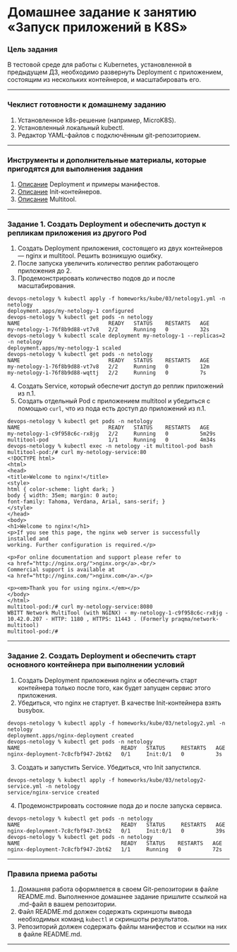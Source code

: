 # Домашнее задание к занятию «Запуск приложений в K8S»

### Цель задания

В тестовой среде для работы с Kubernetes, установленной в предыдущем ДЗ, необходимо развернуть Deployment с приложением, состоящим из нескольких контейнеров, и масштабировать его.

------

### Чеклист готовности к домашнему заданию

1. Установленное k8s-решение (например, MicroK8S).
2. Установленный локальный kubectl.
3. Редактор YAML-файлов с подключённым git-репозиторием.

------

### Инструменты и дополнительные материалы, которые пригодятся для выполнения задания

1. [Описание](https://kubernetes.io/docs/concepts/workloads/controllers/deployment/) Deployment и примеры манифестов.
2. [Описание](https://kubernetes.io/docs/concepts/workloads/pods/init-containers/) Init-контейнеров.
3. [Описание](https://github.com/wbitt/Network-MultiTool) Multitool.

------

### Задание 1. Создать Deployment и обеспечить доступ к репликам приложения из другого Pod

1. Создать Deployment приложения, состоящего из двух контейнеров — nginx и multitool. Решить возникшую ошибку.
2. После запуска увеличить количество реплик работающего приложения до 2.
3. Продемонстрировать количество подов до и после масштабирования.
```
devops-netology % kubectl apply -f homeworks/kube/03/netology1.yml -n netology
deployment.apps/my-netology-1 configured
devops-netology % kubectl get pods -n netology                                
NAME                            READY   STATUS    RESTARTS   AGE
my-netology-1-76f8b9d88-vt7v8   2/2     Running   0          32s
devops-netology % kubectl scale deployment my-netology-1 --replicas=2 -n netology
deployment.apps/my-netology-1 scaled
devops-netology % kubectl get pods -n netology                                 
NAME                            READY   STATUS    RESTARTS   AGE
my-netology-1-76f8b9d88-vt7v8   2/2     Running   0          12m
my-netology-1-76f8b9d88-wqttj   2/2     Running   0          7s
```
4. Создать Service, который обеспечит доступ до реплик приложений из п.1.
5. Создать отдельный Pod с приложением multitool и убедиться с помощью `curl`, что из пода есть доступ до приложений из п.1.
```
devops-netology % kubectl get pods -n netology                      
NAME                            READY   STATUS    RESTARTS   AGE
my-netology-1-c9f958c6c-rx8jg   2/2     Running   0          5m29s
multitool-pod                   1/1     Running   0          4m34s
devops-netology % kubectl exec -n netology -it multitool-pod bash
multitool-pod:/# curl my-netology-service:80
<!DOCTYPE html>
<html>
<head>
<title>Welcome to nginx!</title>
<style>
html { color-scheme: light dark; }
body { width: 35em; margin: 0 auto;
font-family: Tahoma, Verdana, Arial, sans-serif; }
</style>
</head>
<body>
<h1>Welcome to nginx!</h1>
<p>If you see this page, the nginx web server is successfully installed and
working. Further configuration is required.</p>

<p>For online documentation and support please refer to
<a href="http://nginx.org/">nginx.org</a>.<br/>
Commercial support is available at
<a href="http://nginx.com/">nginx.com</a>.</p>

<p><em>Thank you for using nginx.</em></p>
</body>
</html>
multitool-pod:/# curl my-netology-service:8080
WBITT Network MultiTool (with NGINX) - my-netology-1-c9f958c6c-rx8jg - 10.42.0.207 - HTTP: 1180 , HTTPS: 11443 . (Formerly praqma/network-multitool)
multitool-pod:/# 
```
------

### Задание 2. Создать Deployment и обеспечить старт основного контейнера при выполнении условий

1. Создать Deployment приложения nginx и обеспечить старт контейнера только после того, как будет запущен сервис этого приложения.
2. Убедиться, что nginx не стартует. В качестве Init-контейнера взять busybox.
```
devops-netology % kubectl apply -f homeworks/kube/03/netology2.yml -n netology 
deployment.apps/nginx-deployment created
devops-netology % kubectl get pods -n netology                                
NAME                                READY   STATUS     RESTARTS   AGE
nginx-deployment-7c8cfbf947-2bt62   0/1     Init:0/1   0          3s
```
3. Создать и запустить Service. Убедиться, что Init запустился.
```
devops-netology % kubectl apply -f homeworks/kube/03/netology2-service.yml -n netology 
service/nginx-service created
```
4. Продемонстрировать состояние пода до и после запуска сервиса.
```
devops-netology % kubectl get pods -n netology
NAME                                READY   STATUS     RESTARTS   AGE
nginx-deployment-7c8cfbf947-2bt62   0/1     Init:0/1   0          39s
devops-netology % kubectl get pods -n netology                                        
NAME                                READY   STATUS    RESTARTS   AGE
nginx-deployment-7c8cfbf947-2bt62   1/1     Running   0          72s
```

------

### Правила приема работы

1. Домашняя работа оформляется в своем Git-репозитории в файле README.md. Выполненное домашнее задание пришлите ссылкой на .md-файл в вашем репозитории.
2. Файл README.md должен содержать скриншоты вывода необходимых команд `kubectl` и скриншоты результатов.
3. Репозиторий должен содержать файлы манифестов и ссылки на них в файле README.md.

------